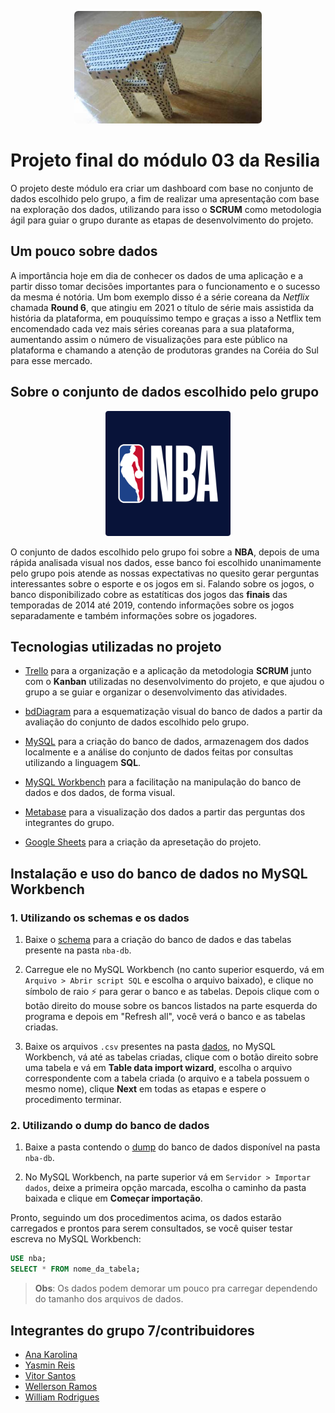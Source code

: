 <p align="center">
  <a href="https://www.youtube.com/watch?v=dQw4w9WgXcQ" title="I'm a genius">
    <img src="imagens/banco-de-dados.png" alt="Um banco feito de dados" width="300px">
  </a>
</p>

# Projeto final do módulo 03 da Resilia

O projeto deste módulo era criar um dashboard com base no conjunto de dados escolhido pelo grupo, a fim de realizar uma apresentação com base na exploração dos dados, utilizando para isso o **SCRUM** como metodologia ágil para guiar o grupo durante as etapas de desenvolvimento do projeto.


## Um pouco sobre dados

A importância hoje em dia de conhecer os dados de uma aplicação e a partir disso tomar decisões importantes para o funcionamento e o sucesso da mesma é notória. Um bom exemplo disso é a série coreana da *Netflix* chamada **Round 6**, que atingiu em 2021 o título de série mais assistida da história da plataforma, em pouquíssimo tempo e graças a isso a Netflix tem encomendado cada vez mais séries coreanas para a sua plataforma, aumentando assim o número de visualizações para este público na plataforma e chamando a atenção de produtoras grandes na Coréia do Sul para esse mercado.


## Sobre o conjunto de dados escolhido pelo grupo

<p align="center">
  <a href="https://www.nba.com/" title="Site oficial da NBA">
    <img src="imagens/nba-logo.png" alt="Logo da NBA" width="200px">
  </a>
</p>

O conjunto de dados escolhido pelo grupo foi sobre a **NBA**, depois de uma rápida analisada visual nos dados, esse banco foi escolhido unanimamente pelo grupo pois atende as nossas expectativas no quesito gerar perguntas interessantes sobre o esporte e os jogos em si. Falando sobre os jogos, o banco disponibilizado cobre as estatíticas dos jogos das **finais** das temporadas de 2014 até 2019, contendo informações sobre os jogos separadamente e também informações sobre os jogadores.


## Tecnologias utilizadas no projeto

- [Trello](https://trello.com/) para a organização e a aplicação da metodologia **SCRUM** junto com o **Kanban** utilizadas no desenvolvimento do projeto, e que ajudou o grupo a se guiar e organizar o desenvolvimento das atividades.

- [bdDiagram](https://dbdiagram.io/) para a esquematização visual do banco de dados a partir da avaliação do conjunto de dados escolhido pelo grupo.

- [MySQL](https://www.mysql.com/) para a criação do banco de dados, armazenagem dos dados localmente e a análise do conjunto de dados feitas por consultas utilizando a linguagem **SQL**.

- [MySQL Workbench](https://www.mysql.com/products/workbench/) para a facilitação na manipulação do banco de dados e dos dados, de forma visual.

- [Metabase](https://www.metabase.com/) para a visualização dos dados a partir das perguntas dos integrantes do grupo.

- [Google Sheets](https://docs.google.com/spreadsheets/) para a criação da apresetação do projeto.


## Instalação e uso do banco de dados no MySQL Workbench

### 1. Utilizando os schemas e os dados

1. Baixe o [schema](nba-db/nba-db-schema.sql) para a criação do banco de dados e das tabelas presente na pasta `nba-db`.

2. Carregue ele no MySQL Workbench (no canto superior esquerdo, vá em `Arquivo > Abrir script SQL` e escolha o arquivo baixado), e clique no símbolo de raio ⚡ para gerar o banco e as tabelas. Depois clique com o botão direito do mouse sobre os bancos listados na parte esquerda do programa e depois em "Refresh all", você verá o banco e as tabelas criadas.

3. Baixe os arquivos `.csv` presentes na pasta [dados](dados), no MySQL Workbench, vá até as tabelas criadas, clique com o botão direito sobre uma tabela e vá em **Table data import wizard**, escolha o arquivo correspondente com a tabela criada (o arquivo e a tabela possuem o mesmo nome), clique **Next** em todas as etapas e espere o procedimento terminar.

### 2. Utilizando o dump do banco de dados

1. Baixe a pasta contendo o [dump](#todo) do banco de dados disponível na pasta `nba-db`.

2. No MySQL Workbench, na parte superior vá em `Servidor > Importar dados`, deixe a primeira opção marcada, escolha o caminho da pasta baixada e clique em **Começar importação**.

Pronto, seguindo um dos procedimentos acima, os dados estarão carregados e prontos para serem consultados, se você quiser testar escreva no MySQL Workbench:

```sql
USE nba;
SELECT * FROM nome_da_tabela;
```

> **Obs**: Os dados podem demorar um pouco pra carregar dependendo do tamanho dos arquivos de dados.


## Integrantes do grupo 7/contribuidores

- [Ana Karolina](https://github.com/kasvrol)
- [Yasmin Reis](https://github.com/yasminreisk)
- [Vitor Santos](https://github.com/Santos-235)
- [Wellerson Ramos](https://github.com/WellHarper)
- [William Rodrigues](https://github.com/willy-r)
